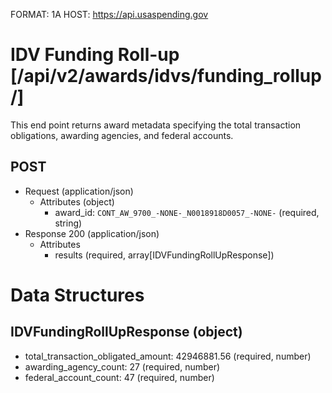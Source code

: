 FORMAT: 1A
HOST: https://api.usaspending.gov

# IDV Funding Roll-up [/api/v2/awards/idvs/funding_rollup/]

This end point returns award metadata specifying the total transaction obligations, awarding agencies, and federal accounts.

## POST

+ Request (application/json)
    + Attributes (object)
        + award_id: `CONT_AW_9700_-NONE-_N0018918D0057_-NONE-` (required, string)
+ Response 200 (application/json)
    + Attributes
        + results (required, array[IDVFundingRollUpResponse])

# Data Structures

## IDVFundingRollUpResponse (object)
+ total_transaction_obligated_amount: 42946881.56 (required, number)
+ awarding_agency_count: 27 (required, number)
+ federal_account_count: 47 (required, number)
